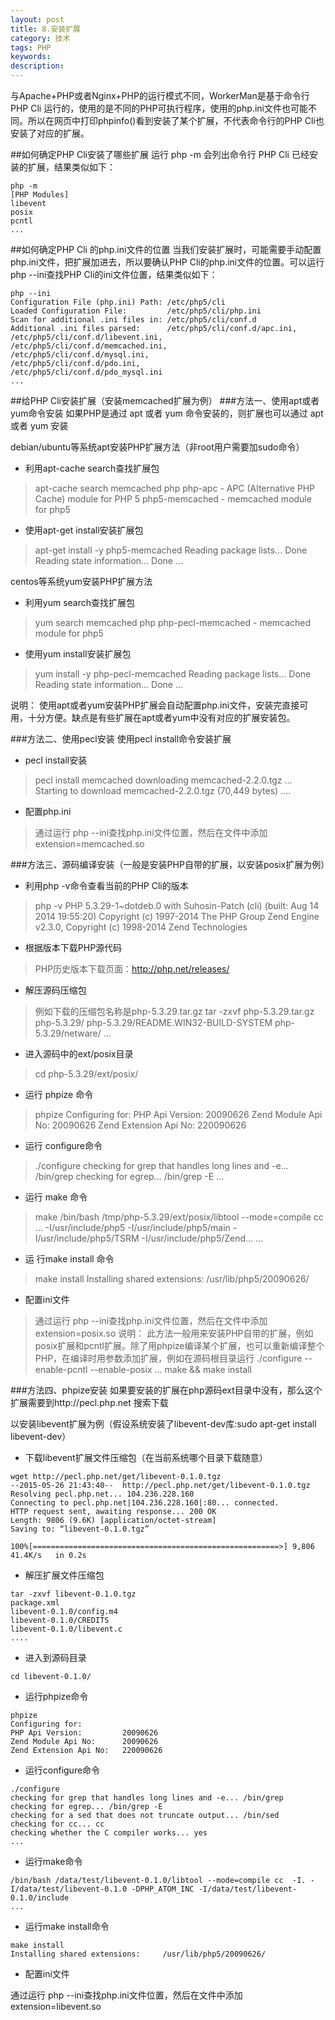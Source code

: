 ```yaml
---
layout: post
title: 8.安装扩展
category: 技术
tags: PHP
keywords: 
description:
---
```


与Apache+PHP或者Nginx+PHP的运行模式不同，WorkerMan是基于命令行 PHP Cli 运行的，使用的是不同的PHP可执行程序，使用的php.ini文件也可能不同。所以在网页中打印phpinfo()看到安装了某个扩展，不代表命令行的PHP Cli也安装了对应的扩展。

##如何确定PHP Cli安装了哪些扩展
运行 php -m 会列出命令行 PHP Cli 已经安装的扩展，结果类似如下：

```
php -m
[PHP Modules]
libevent
posix
pcntl
...
```
##如何确定PHP Cli 的php.ini文件的位置
当我们安装扩展时，可能需要手动配置php.ini文件，把扩展加进去，所以要确认PHP Cli的php.ini文件的位置。可以运行php --ini查找PHP Cli的ini文件位置，结果类似如下：

```
php --ini
Configuration File (php.ini) Path: /etc/php5/cli
Loaded Configuration File:         /etc/php5/cli/php.ini
Scan for additional .ini files in: /etc/php5/cli/conf.d
Additional .ini files parsed:      /etc/php5/cli/conf.d/apc.ini,
/etc/php5/cli/conf.d/libevent.ini,
/etc/php5/cli/conf.d/memcached.ini,
/etc/php5/cli/conf.d/mysql.ini,
/etc/php5/cli/conf.d/pdo.ini,
/etc/php5/cli/conf.d/pdo_mysql.ini
...
```
##给PHP Cli安装扩展（安装memcached扩展为例）
###方法一、使用apt或者yum命令安装
如果PHP是通过 apt 或者 yum 命令安装的，则扩展也可以通过 apt 或者 yum 安装

debian/ubuntu等系统apt安装PHP扩展方法（非root用户需要加sudo命令）

* 利用apt-cache search查找扩展包
>apt-cache search memcached php
php-apc - APC (Alternative PHP Cache) module for PHP 5
php5-memcached - memcached module for php5

* 使用apt-get install安装扩展包
>apt-get install -y php5-memcached
Reading package lists... Done
Reading state information... Done
...

centos等系统yum安装PHP扩展方法

* 利用yum search查找扩展包
>yum search memcached php
php-pecl-memcached - memcached module for php5

* 使用yum install安装扩展包
>yum install -y php-pecl-memcached
Reading package lists... Done
Reading state information... Done
...

说明：
使用apt或者yum安装PHP扩展会自动配置php.ini文件，安装完直接可用，十分方便。缺点是有些扩展在apt或者yum中没有对应的扩展安装包。

###方法二、使用pecl安装
使用pecl install命令安装扩展

* pecl install安装
>pecl install memcached
downloading memcached-2.2.0.tgz ...
Starting to download memcached-2.2.0.tgz (70,449 bytes)
....

* 配置php.ini
>通过运行 php --ini查找php.ini文件位置，然后在文件中添加extension=memcached.so

###方法三、源码编译安装（一般是安装PHP自带的扩展，以安装posix扩展为例）

* 利用php -v命令查看当前的PHP Cli的版本
>php -v
PHP 5.3.29-1~dotdeb.0 with Suhosin-Patch (cli) (built: Aug 14 2014 19:55:20)
Copyright (c) 1997-2014 The PHP Group
Zend Engine v2.3.0, Copyright (c) 1998-2014 Zend Technologies

* 根据版本下载PHP源代码
>PHP历史版本下载页面：http://php.net/releases/


* 解压源码压缩包
>例如下载的压缩包名称是php-5.3.29.tar.gz
tar -zxvf php-5.3.29.tar.gz
php-5.3.29/
php-5.3.29/README.WIN32-BUILD-SYSTEM
php-5.3.29/netware/
...

* 进入源码中的ext/posix目录
>cd php-5.3.29/ext/posix/

* 运行 phpize 命令
>phpize
Configuring for:
PHP Api Version:         20090626
Zend Module Api No:      20090626
Zend Extension Api No:   220090626

* 运行 configure命令
>./configure
checking for grep that handles long lines and -e... /bin/grep
checking for egrep... /bin/grep -E
...

* 运行 make 命令
>make
/bin/bash /tmp/php-5.3.29/ext/posix/libtool --mode=compile cc ...
-I/usr/include/php5 -I/usr/include/php5/main -I/usr/include/php5/TSRM -I/usr/include/php5/Zend...
...

* 运 行make install 命令
>make install
Installing shared extensions:     /usr/lib/php5/20090626/

* 配置ini文件
>通过运行 php --ini查找php.ini文件位置，然后在文件中添加extension=posix.so
说明： 此方法一般用来安装PHP自带的扩展，例如posix扩展和pcntl扩展。除了用phpize编译某个扩展，也可以重新编译整个PHP，在编译时用参数添加扩展，例如在源码根目录运行
./configure --enable-pcntl --enable-posix ...
make && make install

###方法四、phpize安装
如果要安装的扩展在php源码ext目录中没有，那么这个扩展需要到http://pecl.php.net 搜索下载

以安装libevent扩展为例（假设系统安装了libevent-dev库:sudo apt-get install libevent-dev）

* 下载libevent扩展文件压缩包（在当前系统哪个目录下载随意）

```
wget http://pecl.php.net/get/libevent-0.1.0.tgz
--2015-05-26 21:43:40--  http://pecl.php.net/get/libevent-0.1.0.tgz
Resolving pecl.php.net... 104.236.228.160
Connecting to pecl.php.net|104.236.228.160|:80... connected.
HTTP request sent, awaiting response... 200 OK
Length: 9806 (9.6K) [application/octet-stream]
Saving to: “libevent-0.1.0.tgz”

100%[=======================================================>] 9,806       41.4K/s   in 0.2s
```

* 解压扩展文件压缩包

```
tar -zxvf libevent-0.1.0.tgz
package.xml
libevent-0.1.0/config.m4
libevent-0.1.0/CREDITS
libevent-0.1.0/libevent.c
....
```

* 进入到源码目录

```
cd libevent-0.1.0/
```

* 运行phpize命令

```
phpize
Configuring for:
PHP Api Version:         20090626
Zend Module Api No:      20090626
Zend Extension Api No:   220090626
```
* 运行configure命令

```
./configure
checking for grep that handles long lines and -e... /bin/grep
checking for egrep... /bin/grep -E
checking for a sed that does not truncate output... /bin/sed
checking for cc... cc
checking whether the C compiler works... yes
...
```

* 运行make命令

```
/bin/bash /data/test/libevent-0.1.0/libtool --mode=compile cc  -I. -I/data/test/libevent-0.1.0 -DPHP_ATOM_INC -I/data/test/libevent-0.1.0/include
...
```
* 运行make install命令

```
make install
Installing shared extensions:     /usr/lib/php5/20090626/
```

* 配置ini文件

通过运行 php --ini查找php.ini文件位置，然后在文件中添加extension=libevent.so